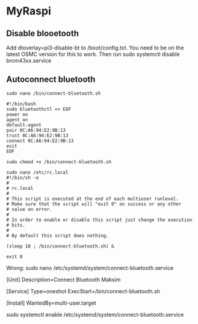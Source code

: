 # MyRaspi

## Disable blooetooth
Add dtoverlay=pi3-disable-bt to /boot/config.txt. You need to be on the latest OSMC version for this to work. Then run sudo systemctl disable brcm43xx.service

## Autoconnect bluetooth
~~~~
sudo nano /bin/connect-bluetooth.sh
~~~~

~~~~
#!/bin/bash
sudo bluetoothctl << EOF
power on
agent on
default-agent
pair 0C:A6:94:E2:9B:13
trust 0C:A6:94:E2:9B:13 
connect 0C:A6:94:E2:9B:13
exit
EOF
~~~~

~~~~
sudo chmod +x /bin/connect-bluetooth.sh
~~~~

~~~~
sudo nano /etc/rc.local
#!/bin/sh -e
#
# rc.local
#
# This script is executed at the end of each multiuser runlevel.
# Make sure that the script will "exit 0" on success or any other
# value on error.
#
# In order to enable or disable this script just change the execution
# bits.
#
# By default this script does nothing.

(sleep 10 ; /bin/connect-bluetooth.sh) &

exit 0
~~~~



Wrong:
sudo nano /etc/systemd/system/connect-bluetooth.service

[Unit]
Description=Connect Bluetooth Maksim

[Service]
Type=oneshot
ExecStart=/bin/connect-bluetooth.sh

[Install]
WantedBy=multi-user.target


sudo systemctl enable /etc/systemd/system/connect-bluetooth.service
